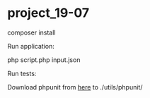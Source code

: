 # project_19-07

composer install

Run application: 

php script.php input.json

Run tests:

Download phpunit from [here](https://phar.phpunit.de/phpunit-6.phar) to ./utils/phpunit/